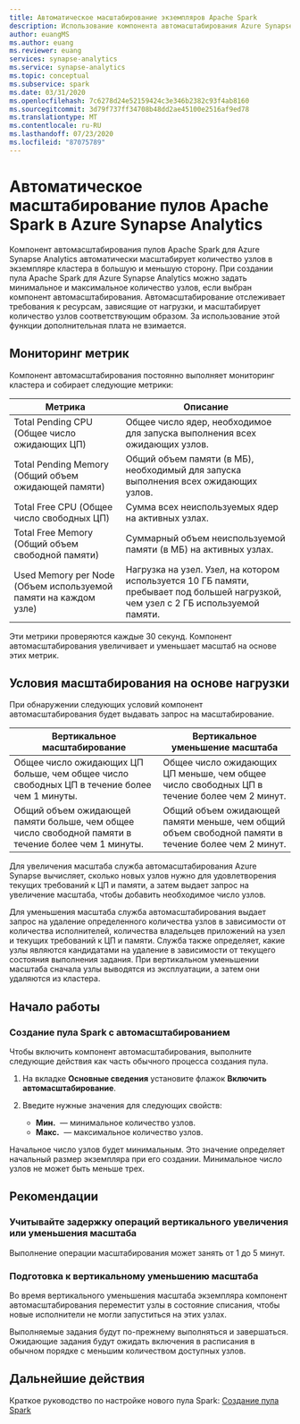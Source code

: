 ```yaml
---
title: Автоматическое масштабирование экземпляров Apache Spark
description: Использование компонента автомасштабирования Azure Synapse для автоматического масштабирования экземпляров Apache Spark
author: euangMS
ms.author: euang
ms.reviewer: euang
services: synapse-analytics
ms.service: synapse-analytics
ms.topic: conceptual
ms.subservice: spark
ms.date: 03/31/2020
ms.openlocfilehash: 7c6278d24e52159424c3e346b2382c93f4ab8160
ms.sourcegitcommit: 3d79f737ff34708b48dd2ae45100e2516af9ed78
ms.translationtype: MT
ms.contentlocale: ru-RU
ms.lasthandoff: 07/23/2020
ms.locfileid: "87075789"
---
```

# <a name="automatically-scale-azure-synapse-analytics-apache-spark-pools"></a>Автоматическое масштабирование пулов Apache Spark в Azure Synapse Analytics

Компонент автомасштабирования пулов Apache Spark для Azure Synapse Analytics автоматически масштабирует количество узлов в экземпляре кластера в большую и меньшую сторону. При создании пула Apache Spark для Azure Synapse Analytics можно задать минимальное и максимальное количество узлов, если выбран компонент автомасштабирования. Автомасштабирование отслеживает требования к ресурсам, зависящие от нагрузки, и масштабирует количество узлов соответствующим образом. За использование этой функции дополнительная плата не взимается.

## <a name="metrics-monitoring"></a>Мониторинг метрик

Компонент автомасштабирования постоянно выполняет мониторинг кластера и собирает следующие метрики:

|Метрика|Описание|
|---|---|
|Total Pending CPU (Общее число ожидающих ЦП)|Общее число ядер, необходимое для запуска выполнения всех ожидающих узлов.|
|Total Pending Memory (Общий объем ожидающей памяти)|Общий объем памяти (в МБ), необходимый для запуска выполнения всех ожидающих узлов.|
|Total Free CPU (Общее число свободных ЦП)|Сумма всех неиспользуемых ядер на активных узлах.|
|Total Free Memory (Общий объем свободной памяти)|Суммарный объем неиспользуемой памяти (в МБ) на активных узлах.|
|Used Memory per Node (Объем используемой памяти на каждом узле)|Нагрузка на узел. Узел, на котором используется 10 ГБ памяти, пребывает под большей нагрузкой, чем узел с 2 ГБ используемой памяти.|

Эти метрики проверяются каждые 30 секунд. Компонент автомасштабирования увеличивает и уменьшает масштаб на основе этих метрик.

## <a name="load-based-scale-conditions"></a>Условия масштабирования на основе нагрузки

При обнаружении следующих условий компонент автомасштабирования будет выдавать запрос на масштабирование.

|Вертикальное масштабирование|Вертикальное уменьшение масштаба|
|---|---|
|Общее число ожидающих ЦП больше, чем общее число свободных ЦП в течение более чем 1 минуты.|Общее число ожидающих ЦП меньше, чем общее число свободных ЦП в течение более чем 2 минут.|
|Общий объем ожидающей памяти больше, чем общее число свободной памяти в течение более чем 1 минуты.|Общий объем ожидающей памяти меньше, чем общий объем свободной памяти в течение более чем 2 минут.|

Для увеличения масштаба служба автомасштабирования Azure Synapse вычисляет, сколько новых узлов нужно для удовлетворения текущих требований к ЦП и памяти, а затем выдает запрос на увеличение масштаба, чтобы добавить необходимое число узлов.

Для уменьшения масштаба служба автомасштабирования выдает запрос на удаление определенного количества узлов в зависимости от количества исполнителей, количества владельцев приложений на узел и текущих требований к ЦП и памяти. Служба также определяет, какие узлы являются кандидатами на удаление в зависимости от текущего состояния выполнения задания. При вертикальном уменьшении масштаба сначала узлы выводятся из эксплуатации, а затем они удаляются из кластера.

## <a name="get-started"></a>Начало работы

### <a name="create-a-spark-pool-with-autoscaling"></a>Создание пула Spark с автомасштабированием

Чтобы включить компонент автомасштабирования, выполните следующие действия как часть обычного процесса создания пула.

1. На вкладке **Основные сведения** установите флажок **Включить автомасштабирование**.
1. Введите нужные значения для следующих свойств:  

    * **Мин.**  — минимальное количество узлов.
    * **Макс.**  — максимальное количество узлов.

Начальное число узлов будет минимальным. Это значение определяет начальный размер экземпляра при его создании. Минимальное число узлов не может быть меньше трех.

## <a name="best-practices"></a>Рекомендации

### <a name="consider-the-latency-of-scale-up-or-scale-down-operations"></a>Учитывайте задержку операций вертикального увеличения или уменьшения масштаба

Выполнение операции масштабирования может занять от 1 до 5 минут.

### <a name="preparation-for-scaling-down"></a>Подготовка к вертикальному уменьшению масштаба

Во время вертикального уменьшения масштаба экземпляра компонент автомасштабирования переместит узлы в состояние списания, чтобы новые исполнители не могли запуститься на этих узлах.

Выполняемые задания будут по-прежнему выполняться и завершаться. Ожидающие задания будут ожидать включения в расписания в обычном порядке с меньшим количеством доступных узлов.

## <a name="next-steps"></a>Дальнейшие действия

Краткое руководство по настройке нового пула Spark: [Создание пула Spark](../quickstart-create-apache-spark-pool-portal.md)
